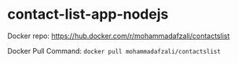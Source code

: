# contact-list-app-nodejs

Docker repo: https://hub.docker.com/r/mohammadafzali/contactslist

Docker Pull Command: `docker pull mohammadafzali/contactslist`
